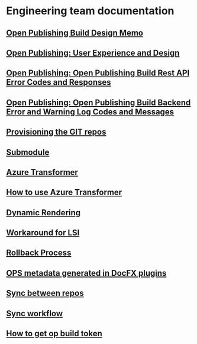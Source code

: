 # Engineering team documentation
## [Open Publishing Build Design Memo](open-publish-design.md)
## [Open Publishing: User Experience and Design](open_publish_uxad.md)
## [Open Publishing: Open Publishing Build Rest API Error Codes and Responses](open_publish_build_rest_api_error_codes_responses.md)
## [Open Publishing: Open Publishing Build Backend Error and Warning Log Codes and Messages](open_publish_build_backend_error_and_warning_log_codes_and_messages.md)
## [Provisioning the GIT repos](repo-provision.md)
## [Submodule](submodule.md)
## [Azure Transformer](azure_transformer.md)
## [How to use Azure Transformer](how_to_user_azure_transformer.md)
## [Dynamic Rendering](dynamic_rendering.md)
## [Workaround for LSI](workaround_for_LSI.md)
## [Rollback Process](rollback_process.md)
## [OPS metadata generated in DocFX plugins](ops-metadata-generated-in-DocFX-plugin.md)
## [Sync between repos](../partnerdocs/syncing-repos.md)
## [Sync workflow](syncing-workflow.md)
## [How to get op build token](how_to_get_op_build_token.md)